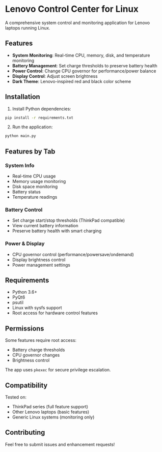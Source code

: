 # Lenovo Control Center for Linux

A comprehensive system control and monitoring application for Lenovo laptops running Linux.

## Features

- **System Monitoring**: Real-time CPU, memory, disk, and temperature monitoring
- **Battery Management**: Set charge thresholds to preserve battery health
- **Power Control**: Change CPU governor for performance/power balance
- **Display Control**: Adjust screen brightness
- **Dark Theme**: Lenovo-inspired red and black color scheme

## Installation

1. Install Python dependencies:
```bash
pip install -r requirements.txt
```

2. Run the application:
```bash
python main.py
```

## Features by Tab

### System Info
- Real-time CPU usage
- Memory usage monitoring
- Disk space monitoring
- Battery status
- Temperature readings

### Battery Control
- Set charge start/stop thresholds (ThinkPad compatible)
- View current battery information
- Preserve battery health with smart charging

### Power & Display
- CPU governor control (performance/powersave/ondemand)
- Display brightness control
- Power management settings

## Requirements

- Python 3.6+
- PyQt6
- psutil
- Linux with sysfs support
- Root access for hardware control features

## Permissions

Some features require root access:
- Battery charge thresholds
- CPU governor changes
- Brightness control

The app uses `pkexec` for secure privilege escalation.

## Compatibility

Tested on:
- ThinkPad series (full feature support)
- Other Lenovo laptops (basic features)
- Generic Linux systems (monitoring only)

## Contributing

Feel free to submit issues and enhancement requests!